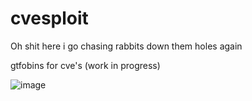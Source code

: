 # cvesploit

Oh shit here i go chasing rabbits down them holes again 

gtfobins for cve's (work in progress)

![image](https://github.com/feralmark/cvesploit/assets/76614048/7ecb659d-8b27-47bf-84d0-cdf14fd9edf6)
